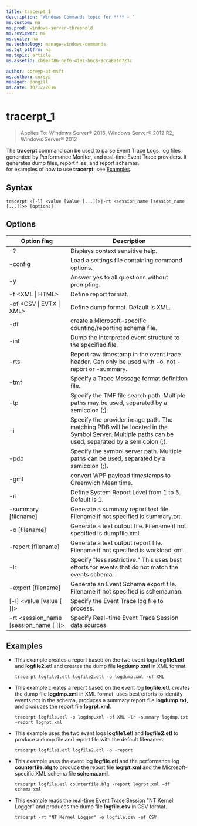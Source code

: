 ```yaml
---
title: tracerpt_1
description: "Windows Commands topic for **** - "
ms.custom: na
ms.prod: windows-server-threshold
ms.reviewer: na
ms.suite: na
ms.technology: manage-windows-commands
ms.tgt_pltfrm: na
ms.topic: article
ms.assetid: cb9eaf86-0ef6-4197-b6c8-9cca8a1d723c

author: coreyp-at-msft
ms.author: coreyp
manager: dongill
ms.date: 10/12/2016
---
```

# tracerpt_1

>Applies To: Windows Server&reg; 2016, Windows Server&reg; 2012 R2, Windows Server&reg; 2012

The **tracerpt** command can be used to parse Event Trace Logs, log files generated by Performance Monitor, and real-time Event Trace providers. It generates dump files, report files, and report schemas.  
for examples of how to use **tracerpt**, see [Examples](#BKMK_EXAMPLES).  
## Syntax  
```  
tracerpt <[-l] <value [value [...]]>|-rt <session_name [session_name [...]]>> [options]  
```  
## Options  
|Option flag|Description|  
|--------|--------|  
|-?|Displays context sensitive help.|  
|-config <filename>|Load a settings file containing command options.|  
|-y|Answer yes to all questions without prompting.|  
|-f <XML &#124; HTML>|Define report format.|  
|-of <CSV &#124; EVTX &#124; XML>|Define dump format. Default is XML.|  
|-df <filename>|create a Microsoft-specific counting/reporting schema file.|  
|-int <filename>|Dump the interpreted event structure to the specified file.|  
|-rts|Report raw timestamp in the event trace header. Can only be used with -o, not -report or -summary.|  
|-tmf <filename>|Specify a Trace Message format definition file.|  
|-tp <value>|Specify the TMF file search path. Multiple paths may be used, separated by a semicolon (;).|  
|-i <value>|Specify the provider image path. The matching PDB will be located in the Symbol Server. Multiple paths can be used, separated by a semicolon (;).|  
|-pdb <value>|Specify the symbol server path. Multiple paths can be used, separated by a semicolon (;).|  
|-gmt|convert WPP payload timestamps to Greenwich Mean time.|  
|-rl <value>|Define System Report Level from 1 to 5. Default is 1.|  
|-summary [filename]|Generate a summary report text file. Filename if not specified is summary.txt.|  
|-o [filename]|Generate a text output file. Filename if not specified is dumpfile.xml.|  
|-report [filename]|Generate a text output report file. Filename if not specified is workload.xml.|  
|-lr|Specify "less restrictive." This uses best efforts for events that do not match the events schema.|  
|-export [filename]|Generate an Event Schema export file. Filename if not specified is schema.man.|  
|[-l] <value [value [ ]]>|Specify the Event Trace log file to process.|  
|-rt <session_name [session_name [ ]]>|Specify Real-time Event Trace Session data sources.|  
## <a name="BKMK_EXAMPLES"></a>Examples  
-   This example creates a report based on the two event logs **logfile1.etl** and **logfile2.etl** and creates the dump file **logdump.xml** in XML format.  
    ```  
    tracerpt logfile1.etl logfile2.etl -o logdump.xml -of XML  
    ```  
-   This example creates a report based on the event log **logfile.etl**, creates the dump file **logdmp.xml** in XML format, uses best efforts to identify events not in the schema, produces a summary report file **logdump.txt**, and produces the report file **logrpt.xml**.  
    ```  
    tracerpt logfile.etl -o logdmp.xml -of XML -lr -summary logdmp.txt -report logrpt.xml  
    ```  
-   This example uses the two event logs **logfile1.etl** and **logfile2.etl** to produce a dump file and report file with the default filenames.  
    ```  
    tracerpt logfile1.etl logfile2.etl -o -report  
    ```  
-   This example uses the event log **logfile.etl** and the performance log **counterfile.blg** to produce the report file **logrpt.xml** and the Microsoft-specific XML schema file **schema.xml**.  
    ```  
    tracerpt logfile.etl counterfile.blg -report logrpt.xml -df schema.xml  
    ```  
-   This example reads the real-time Event Trace Session "NT Kernel Logger" and produces the dump file **logfile.csv** in CSV format.  
    ```  
    tracerpt -rt "NT Kernel Logger" -o logfile.csv -of CSV  
    ```  
